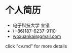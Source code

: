 #   个人简历
*   电子科技大学 宣锴
*   (+86)187-6237-9110
*   <woxuankai@gmail.com>

click "cv.md" for more details
